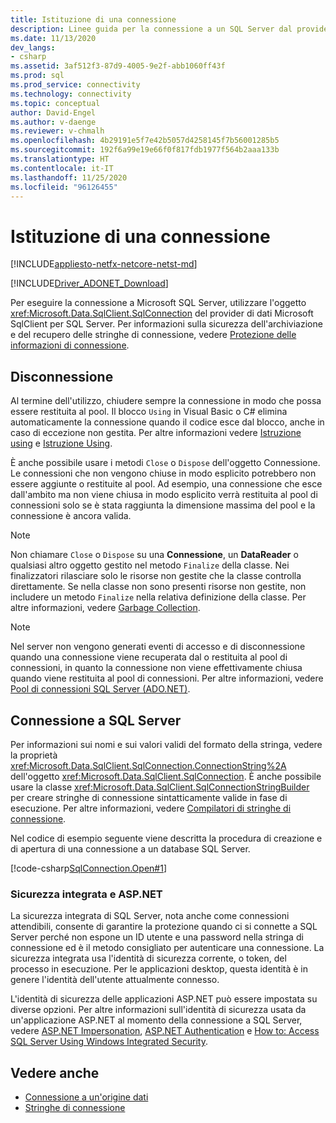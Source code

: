 ```yaml
---
title: Istituzione di una connessione
description: Linee guida per la connessione a un SQL Server dal provider SqlClient.
ms.date: 11/13/2020
dev_langs:
- csharp
ms.assetid: 3af512f3-87d9-4005-9e2f-abb1060ff43f
ms.prod: sql
ms.prod_service: connectivity
ms.technology: connectivity
ms.topic: conceptual
author: David-Engel
ms.author: v-daenge
ms.reviewer: v-chmalh
ms.openlocfilehash: 4b29191e5f7e42b5057d4258145f7b56001285b5
ms.sourcegitcommit: 192f6a99e19e66f0f817fdb1977f564b2aaa133b
ms.translationtype: HT
ms.contentlocale: it-IT
ms.lasthandoff: 11/25/2020
ms.locfileid: "96126455"
---
```

# <a name="establishing-connection"></a>Istituzione di una connessione

[!INCLUDE[appliesto-netfx-netcore-netst-md](../../includes/appliesto-netfx-netcore-netst-md.md)]

[!INCLUDE[Driver_ADONET_Download](../../includes/driver_adonet_download.md)]

Per eseguire la connessione a Microsoft SQL Server, utilizzare l'oggetto <xref:Microsoft.Data.SqlClient.SqlConnection> del provider di dati Microsoft SqlClient per SQL Server. Per informazioni sulla sicurezza dell'archiviazione e del recupero delle stringhe di connessione, vedere [Protezione delle informazioni di connessione](protecting-connection-information.md).

## <a name="closing-connections"></a>Disconnessione

Al termine dell'utilizzo, chiudere sempre la connessione in modo che possa essere restituita al pool. Il blocco `Using` in Visual Basic o C# elimina automaticamente la connessione quando il codice esce dal blocco, anche in caso di eccezione non gestita. Per altre informazioni vedere [Istruzione using](/dotnet/docs/csharp/language-reference/keywords/using-statement.md) e [Istruzione Using](/dotnet/docs/visual-basic/language-reference/statements/using-statement.md).

È anche possibile usare i metodi `Close` o `Dispose` dell'oggetto Connessione. Le connessioni che non vengono chiuse in modo esplicito potrebbero non essere aggiunte o restituite al pool. Ad esempio, una connessione che esce dall'ambito ma non viene chiusa in modo esplicito verrà restituita al pool di connessioni solo se è stata raggiunta la dimensione massima del pool e la connessione è ancora valida.

> [!NOTE]
> Non chiamare `Close` o `Dispose` su una **Connessione**, un **DataReader** o qualsiasi altro oggetto gestito nel metodo `Finalize` della classe. Nei finalizzatori rilasciare solo le risorse non gestite che la classe controlla direttamente. Se nella classe non sono presenti risorse non gestite, non includere un metodo `Finalize` nella relativa definizione della classe. Per altre informazioni, vedere [Garbage Collection](/dotnet/docs/standard/garbage-collection/index.md).

> [!NOTE]
> Nel server non vengono generati eventi di accesso e di disconnessione quando una connessione viene recuperata dal o restituita al pool di connessioni, in quanto la connessione non viene effettivamente chiusa quando viene restituita al pool di connessioni. Per altre informazioni, vedere [Pool di connessioni SQL Server (ADO.NET)](sql-server-connection-pooling.md).

## <a name="connecting-to-sql-server"></a>Connessione a SQL Server

Per informazioni sui nomi e sui valori validi del formato della stringa, vedere la proprietà <xref:Microsoft.Data.SqlClient.SqlConnection.ConnectionString%2A> dell'oggetto <xref:Microsoft.Data.SqlClient.SqlConnection>. È anche possibile usare la classe <xref:Microsoft.Data.SqlClient.SqlConnectionStringBuilder> per creare stringhe di connessione sintatticamente valide in fase di esecuzione. Per altre informazioni, vedere [Compilatori di stringhe di connessione](connection-string-builders.md).

Nel codice di esempio seguente viene descritta la procedura di creazione e di apertura di una connessione a un database SQL Server.

[!code-csharp[SqlConnection.Open#1](~/../sqlclient/doc/samples/SqlConnection_Open.cs#1)]

### <a name="integrated-security-and-aspnet"></a>Sicurezza integrata e ASP.NET

La sicurezza integrata di SQL Server, nota anche come connessioni attendibili, consente di garantire la protezione quando ci si connette a SQL Server perché non espone un ID utente e una password nella stringa di connessione ed è il metodo consigliato per autenticare una connessione. La sicurezza integrata usa l'identità di sicurezza corrente, o token, del processo in esecuzione. Per le applicazioni desktop, questa identità è in genere l'identità dell'utente attualmente connesso.

L'identità di sicurezza delle applicazioni ASP.NET può essere impostata su diverse opzioni. Per altre informazioni sull'identità di sicurezza usata da un'applicazione ASP.NET al momento della connessione a SQL Server, vedere [ASP.NET Impersonation](/previous-versions/aspnet/xh507fc5(v=vs.100)), [ASP.NET Authentication](/previous-versions/aspnet/eeyk640h(v=vs.100)) e [How to: Access SQL Server Using Windows Integrated Security](/previous-versions/aspnet/bsz5788z(v=vs.100)).

## <a name="see-also"></a>Vedere anche

- [Connessione a un'origine dati](connecting-to-data-source.md)
- [Stringhe di connessione](connection-strings.md)
